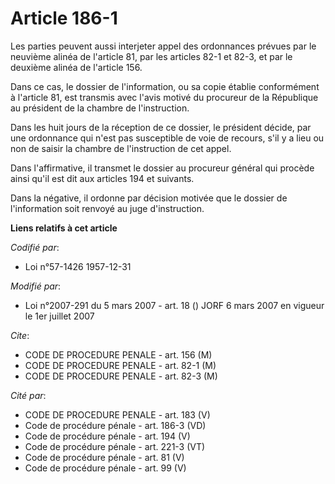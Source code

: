 # Article 186-1

Les parties peuvent aussi interjeter appel des ordonnances prévues par le neuvième alinéa de l'article 81, par les articles
82-1 et 82-3, et par le deuxième alinéa de l'article 156.

Dans ce cas, le dossier de l'information, ou sa copie établie conformément à l'article 81, est transmis avec l'avis motivé du
procureur de la République au président de la chambre de l'instruction.

Dans les huit jours de la réception de ce dossier, le président décide, par une ordonnance qui n'est pas susceptible de voie
de recours, s'il y a lieu ou non de saisir la chambre de l'instruction de cet appel.

Dans l'affirmative, il transmet le dossier au procureur général qui procède ainsi qu'il est dit aux articles 194 et suivants.

Dans la négative, il ordonne par décision motivée que le dossier de l'information soit renvoyé au juge d'instruction.

**Liens relatifs à cet article**

_Codifié par_:

  - Loi n°57-1426 1957-12-31

_Modifié par_:

  - Loi n°2007-291 du 5 mars 2007 - art. 18 () JORF 6 mars 2007 en vigueur le 1er juillet 2007

_Cite_:

  - CODE DE PROCEDURE PENALE - art. 156 (M)
  - CODE DE PROCEDURE PENALE - art. 82-1 (M)
  - CODE DE PROCEDURE PENALE - art. 82-3 (M)

_Cité par_:

  - CODE DE PROCEDURE PENALE - art. 183 (V)
  - Code de procédure pénale - art. 186-3 (VD)
  - Code de procédure pénale - art. 194 (V)
  - Code de procédure pénale - art. 221-3 (VT)
  - Code de procédure pénale - art. 81 (V)
  - Code de procédure pénale - art. 99 (V)
